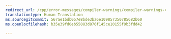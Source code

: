 ```yaml
---
redirect_url: /cpp/error-messages/compiler-warnings/compiler-warnings-c4000-through-c4199
translationtype: Human Translation
ms.sourcegitcommit: 567ae1bdb057e8bde3ba6e109857350785682b60
ms.openlocfilehash: b35e39fd0eb55083d876f145ce10155f9b3fdd42

---
```




<!--HONumber=Jan17_HO2-->


